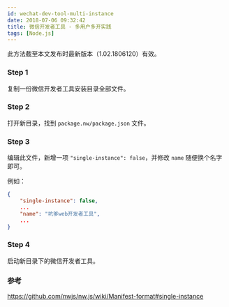 ```yaml
---
id: wechat-dev-tool-multi-instance
date: 2018-07-06 09:32:42
title: 微信开发者工具 - 多用户多开实践
tags: [Node.js]
---
```


此方法截至本文发布时最新版本（1.02.1806120）有效。

### Step 1

复制一份微信开发者工具安装目录全部文件。

### Step 2

打开新目录，找到 `package.nw/package.json` 文件。

### Step 3

编辑此文件，新增一项 `"single-instance": false`，并修改 `name` 随便换个名字即可。

例如：

```json
{
    "single-instance": false,
    ...
    "name": "坑爹web开发者工具",
    ...
}
```

### Step 4

启动新目录下的微信开发者工具。

### 参考

<https://github.com/nwjs/nw.js/wiki/Manifest-format#single-instance>
